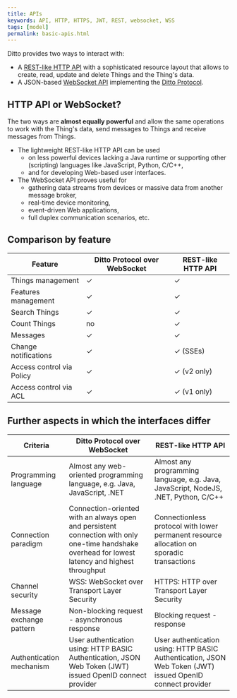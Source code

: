 ```yaml
---
title: APIs
keywords: API, HTTP, HTTPS, JWT, REST, websocket, WSS
tags: [model]
permalink: basic-apis.html
---
```


Ditto provides two ways to interact with:

* A [REST-like HTTP API](httpapi-overview.html) with a sophisticated resource layout that allows to create, read,
  update and delete Things and the Thing's data.
* A JSON-based [WebSocket API](httpapi-protocol-bindings-websocket.html) implementing the
  [Ditto Protocol](protocol-overview.html).


## HTTP API or WebSocket?

The two ways are **almost equally powerful** and allow the same operations to work with the Thing's data, send 
messages to Things and receive messages from Things.

* The lightweight REST-like HTTP API can be used
    * on less powerful devices lacking a Java runtime or supporting other (scripting) languages like JavaScript, Python, C/C++,
    * and for developing Web-based user interfaces.
* The WebSocket API proves useful for
    * gathering data streams from devices or massive data from another message broker,
    * real-time device monitoring,
    * event-driven Web applications,
    * full duplex communication scenarios, etc.
   
    
## Comparison by feature

| Feature | Ditto Protocol over WebSocket | REST-like HTTP API |
|---------|--------------------------------|---------------------------|
| Things management             | ✓     | ✓ |
| Features management           | ✓     | ✓ |
| Search Things                 | ✓     | ✓ |
| Count Things                  | no    | ✓ |
| Messages                      | ✓     | ✓ |
| Change notifications          | ✓     | ✓ (SSEs) |
| Access control via Policy	    | ✓     | ✓ (v2 only) |
| Access control via ACL        | ✓     | ✓ (v1 only) |


## Further aspects in which the interfaces differ

| Criteria            | Ditto Protocol over WebSocket	| REST-like HTTP API |
|---------------------|---------------------------------|---------------------------|
| Programming language      | Almost any web-oriented programming language, e.g. Java, JavaScript, .NET | Almost any programming language, e.g. Java, JavaScript, NodeJS, .NET, Python, C/C++ |
| Connection paradigm       | Connection-oriented with an always open and persistent connection with only one-time handshake overhead for lowest latency and highest throughput | Connectionless protocol with lower permanent resource allocation on sporadic transactions |
| Channel security          | WSS: WebSocket over Transport Layer Security | HTTPS: HTTP over Transport Layer Security |
| Message exchange pattern  | Non-blocking request - asynchronous response | Blocking request - response |
| Authentication mechanism  | User authentication using: HTTP BASIC Authentication, JSON Web Token (JWT) issued OpenID connect provider | User authentication using: HTTP BASIC Authentication, JSON Web Token (JWT) issued OpenID connect provider |
